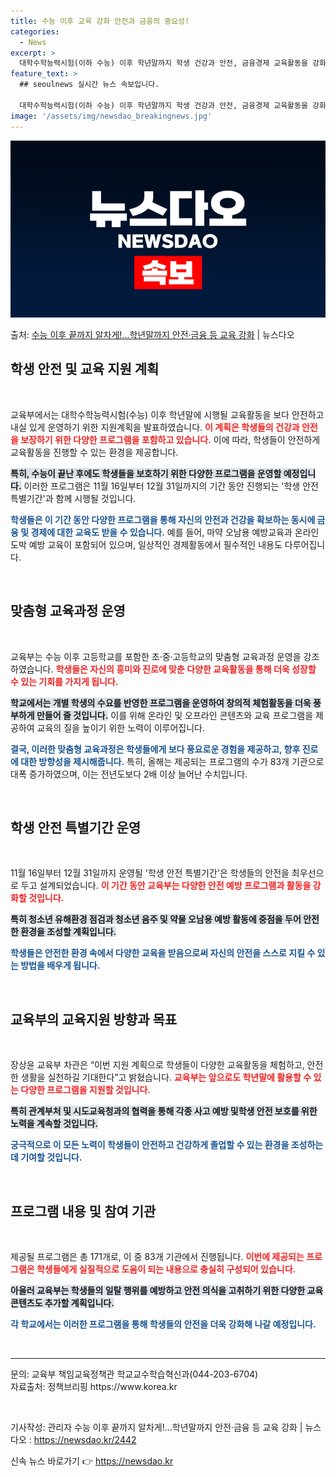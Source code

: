 ```yaml
---
title: 수능 이후 교육 강화 안전과 금융의 중요성!
categories:
  - News
excerpt: >
  대학수학능력시험(이하 수능) 이후 학년말까지 학생 건강과 안전, 금융경제 교육활동을 강화하는 다양한 프로그램…
feature_text: >
  ## seoulnews 실시간 뉴스 속보입니다.

  대학수학능력시험(이하 수능) 이후 학년말까지 학생 건강과 안전, 금융경제 교육활동을 강화하는 다양한 프로그램…
image: '/assets/img/newsdao_breakingnews.jpg'
---
```


![뉴스다오 속보](/assets/img/newsdao_breakingnews.jpg)

<p>출처: <a href="https://newsdao.kr/2442" rel="dofollow">수능 이후 끝까지 알차게!…학년말까지 안전·금융 등 교육 강화</a> | 뉴스다오</p>

<h2 data-ke-size="size26">학생 안전 및 교육 지원 계획</h2>

<p data-ke-size="size16">&nbsp;</p>

교육부에서는 대학수학능력시험(수능) 이후 학년말에 시행될 교육활동을 보다 안전하고 내실 있게 운영하기 위한 지원계획을 발표하였습니다. <b><span style="color: #ee2323;">이 계획은 학생들의 건강과 안전을 보장하기 위한 다양한 프로그램을 포함하고 있습니다.</span></b> 이에 따라, 학생들이 안전하게 교육활동을 진행할 수 있는 환경을 제공합니다.

<b><span style="background-color: #21538527;">특히, 수능이 끝난 후에도 학생들을 보호하기 위한 다양한 프로그램을 운영할 예정입니다.</span></b> 이러한 프로그램은 11월 16일부터 12월 31일까지의 기간 동안 진행되는 '학생 안전 특별기간'과 함께 시행될 것입니다. 

<b><span style="color: #1a5490;">학생들은 이 기간 동안 다양한 프로그램을 통해 자신의 안전과 건강을 확보하는 동시에 금융 및 경제에 대한 교육도 받을 수 있습니다.</span></b> 예를 들어, 마약 오남용 예방교육과 온라인 도박 예방 교육이 포함되어 있으며, 일상적인 경제활동에서 필수적인 내용도 다루어집니다. 

<p data-ke-size="size16">&nbsp;</p>

<h2 data-ke-size="size26">맞춤형 교육과정 운영</h2>

<p data-ke-size="size16">&nbsp;</p>

교육부는 수능 이후 고등학교를 포함한 초·중·고등학교의 맞춤형 교육과정 운영을 강조하였습니다. <b><span style="color: #ee2323;">학생들은 자신의 흥미와 진로에 맞춘 다양한 교육활동을 통해 더욱 성장할 수 있는 기회를 가지게 됩니다.</span></b> 

<b><span style="background-color: #21538527;">학교에서는 개별 학생의 수요를 반영한 프로그램을 운영하여 창의적 체험활동을 더욱 풍부하게 만들어 줄 것입니다.</span></b> 이를 위해 온라인 및 오프라인 콘텐츠와 교육 프로그램을 제공하여 교육의 질을 높이기 위한 노력이 이루어집니다. 

<b><span style="color: #1a5490;">결국, 이러한 맞춤형 교육과정은 학생들에게 보다 풍요로운 경험을 제공하고, 향후 진로에 대한 방향성을 제시해줍니다.</span></b> 특히, 올해는 제공되는 프로그램의 수가 83개 기관으로 대폭 증가하였으며, 이는 전년도보다 2배 이상 늘어난 수치입니다. 

<p data-ke-size="size16">&nbsp;</p>

<h2 data-ke-size="size26">학생 안전 특별기간 운영</h2>

<p data-ke-size="size16">&nbsp;</p>

11월 16일부터 12월 31일까지 운영될 '학생 안전 특별기간'은 학생들의 안전을 최우선으로 두고 설계되었습니다. <b><span style="color: #ee2323;">이 기간 동안 교육부는 다양한 안전 예방 프로그램과 활동을 강화할 것입니다.</span></b> 

<b><span style="background-color: #21538527;">특히 청소년 유해환경 점검과 청소년 음주 및 약물 오남용 예방 활동에 중점을 두어 안전한 환경을 조성할 계획입니다.</span></b> 

<b><span style="color: #1a5490;">학생들은 안전한 환경 속에서 다양한 교육을 받음으로써 자신의 안전을 스스로 지킬 수 있는 방법을 배우게 됩니다.</span></b> 

<p data-ke-size="size16">&nbsp;</p>

<h2 data-ke-size="size26">교육부의 교육지원 방향과 목표</h2>

<p data-ke-size="size16">&nbsp;</p>

장상윤 교육부 차관은 “이번 지원 계획으로 학생들이 다양한 교육활동을 체험하고, 안전한 생활을 실천하길 기대한다”고 밝혔습니다. <b><span style="color: #ee2323;">교육부는 앞으로도 학년말에 활용할 수 있는 다양한 프로그램을 지원할 것입니다.</span></b> 

<b><span style="background-color: #21538527;">특히 관계부처 및 시도교육청과의 협력을 통해 각종 사고 예방 및학생 안전 보호를 위한 노력을 계속할 것입니다.</span></b> 

<b><span style="color: #1a5490;">궁극적으로 이 모든 노력이 학생들이 안전하고 건강하게 졸업할 수 있는 환경을 조성하는 데 기여할 것입니다.</span></b> 

<p data-ke-size="size16">&nbsp;</p>

<h2 data-ke-size="size26">프로그램 내용 및 참여 기관</h2>

<p data-ke-size="size16">&nbsp;</p>

제공될 프로그램은 총 171개로, 이 중 83개 기관에서 진행됩니다. <b><span style="color: #ee2323;">이번에 제공되는 프로그램은 학생들에게 실질적으로 도움이 되는 내용으로 충실히 구성되어 있습니다.</span></b> 

<b><span style="background-color: #21538527;">아울러 교육부는 학생들의 일탈 행위를 예방하고 안전 의식을 고취하기 위한 다양한 교육 콘텐츠도 추가할 계획입니다.</span></b> 

<b><span style="color: #1a5490;">각 학교에서는 이러한 프로그램을 통해 학생들의 안전을 더욱 강화해 나갈 예정입니다.</span></b>

<p data-ke-size="size16">&nbsp;</p>

<hr>

<p data-ke-size="size16">문의: 교육부 책임교육정책관 학교교수학습혁신과(044-203-6704)<br>자료출처: 정책브리핑 https://www.korea.kr</p>

<p data-ke-size="size16">&nbsp;</p>

기사작성: 관리자 수능 이후 끝까지 알차게!…학년말까지 안전·금융 등 교육 강화 | 뉴스다오  : https://newsdao.kr/2442 

신속 뉴스 바로가기 👉 <a href="https://newsdao.kr" rel="dofollow">https://newsdao.kr</a>


